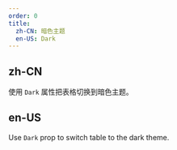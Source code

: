 ```yaml
---
order: 0
title:
  zh-CN: 暗色主题
  en-US: Dark
---
```


## zh-CN

使用 `Dark` 属性把表格切换到暗色主题。

## en-US

Use `Dark` prop to switch table to the dark theme.
